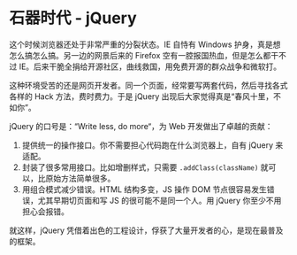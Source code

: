 # 石器时代 - jQuery

这个时候浏览器还处于非常严重的分裂状态。IE 自恃有 Windows 护身，真是想怎么搞怎么搞。另一边的网景后来的 Firefox 空有一腔报国热血，但是怎么都干不过 IE。后来干脆全捐给开源社区，曲线救国，用免费开源的群众战争和微软打。

这种环境受苦的还是网页开发者。同一个页面，经常要写两套代码，然后寻找各式各样的 Hack 方法，费时费力。于是 jQuery 出现后大家觉得真是“春风十里，不如你”。

jQuery 的口号是：“Write less, do more“，为 Web 开发做出了卓越的贡献：

1. 提供统一的操作接口。你不需要担心代码跑在什么浏览器上，自有 jQuery 来适配。
2. 封装了很多常用接口。比如增删样式，只需要 `.addClass(className)` 就可以，比原始方法简单很多。
3. 用组合模式减少错误。HTML 结构多变，JS 操作 DOM 节点很容易发生错误，尤其早期切页面和写 JS 的很可能不是同一个人。用 jQuery 你至少不用担心会报错。

就这样，jQuery 凭借着出色的工程设计，俘获了大量开发者的心，是现在最普及的框架。